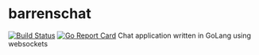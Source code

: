 # barrenschat
[![Build Status](https://travis-ci.org/engineerbeard/barrenschat.svg?branch=master)](https://travis-ci.org/engineerbeard/barrenschat)
[![Go Report Card](https://goreportcard.com/badge/github.com/engineerbeard/barrenschat)](https://goreportcard.com/report/github.com/engineerbeard/barrenschat)
Chat application written in GoLang using websockets
